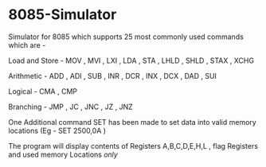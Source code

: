 # 8085-Simulator
Simulator for 8085 which supports 25 most commonly used commands which are - 

Load and Store -
MOV , MVI , LXI , LDA , STA , LHLD , SHLD , STAX , XCHG

Arithmetic -
ADD , ADI , SUB , INR , DCR , INX , DCX , DAD , SUI

Logical - 
CMA , CMP

Branching - 
JMP , JC , JNC , JZ , JNZ

One Additional command SET has been made to set data into valid memory locations (Eg - SET 2500,0A )

The program will display contents of Registers A,B,C,D,E,H,L , flag Registers and used memory Locations *only*
